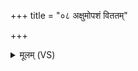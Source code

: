 +++
title = "०८ अक्षुमोपशं विततम्"

+++
<details><summary>मूलम् (VS)</summary>

अक्षु॒मोप॒शं वित॑तं सहस्रा॒क्षं वि॑षू॒वति॑। अव॑नद्धम॒भिहि॑तं॒ ब्रह्म॑णा॒ वि चृ॑तामसि ॥
</details>